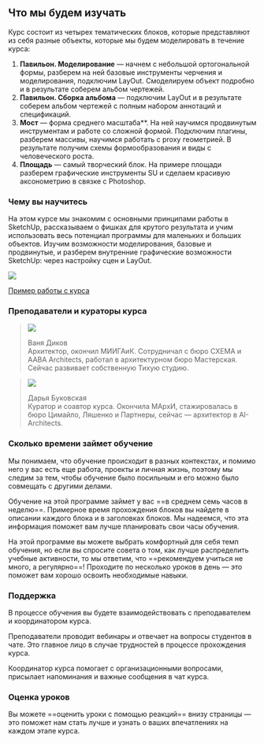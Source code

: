 ## Что мы будем изучать

Курс состоит из четырех тематических блоков, которые представляют из себя разные объекты, которые мы будем моделировать в течение курса:

1. **Павильон. Моделирование** — начнем с небольшой ортогональной формы, разберем на ней базовые инструменты черчения и моделирования, подключим LayOut. Смоделируем объект подробно и в результате соберем альбом чертежей.
2. **Павильон. Сборка альбома** — подключим LayOut и в результате соберем альбом чертежей с полным набором аннотаций и спецификаций.
3. **Мост** — форма среднего масштаба**. На ней научимся продвинутым инструментам и работе со сложной формой. Подключим плагины, разберем массивы, научимся работать с proxy геометрией. В результате получим схемы формообразования и виды с человеческого роста.
4. **Площадь** — самый творческий блок. На примере площади разберем графические инструменты SU и сделаем красивую аксонометрию в связке с Photoshop.

### Чему вы научитесь

На этом курсе мы знакомим с основными принципами работы в SketchUp, рассказываем о фишках для крутого результата и учим использовать весь потенциал программы для маленьких и больших объектов. Изучим возможности моделирования, базовые и продвинутые, и разберем внутренние графические возможности SketchUp: через настройку сцен и LayOut. 

![](/img/SKC_85/SKC_88_cases.jpg)

[Пример работы с курса](/img/SKC_85/SKC_88_Students_Works.pdf)

### Преподаватели и кураторы курса

> ![](/img/SKC_85/vanya-dikov-500.png#circled)  
>
> Ваня Диков  
> Архитектор, окончил МИИГАиК. Сотрудничал с бюро СХЕМА и AABA Architects, работал в архитектурном бюро Мастерская. Сейчас развивает собственную Тихую студию.

<!-- -->
> ![](/img/SKC_85/dariabukovskaya-2.jpg#circled)  
>
> Дарья Буковская  
> Куратор и соавтор курса. Окончила МАрхИ, стажировалась в бюро Цимайло, Ляшенко и Партнеры, сейчас — архитектор в AI-Architects.

### Сколько времени займет обучение

Мы понимаем, что обучение происходит в разных контекстах, и помимо него у вас есть еще работа, проекты и личная жизнь, поэтому мы следим за тем, чтобы обучение было посильным и его можно было совмещать с другими делами.

Обучение на этой программе займет у вас ==в среднем семь часов в неделю==. Примерное время прохождения блоков вы найдете в описании каждого блока и в заголовках блоков. Мы надеемся, что эта информация поможет вам лучше планировать свои часы обучения.

На этой программе вы можете выбрать комфортный для себя темп обучения, но если вы спросите совета о том, как лучше распределить учебные активности, то мы ответим, что ==рекомендуем учиться не много, а регулярно==! Проходите по несколько уроков в день — это поможет вам хорошо освоить необходимые навыки.

### Поддержка 

В процессе обучения вы будете взаимодействовать с преподавателем и координатором курса. 

Преподаватели проводит вебинары и отвечает на вопросы студентов в чате. Это главное лицо в случае трудностей в процессе прохождения курса. 

Координатор курса помогает с организационными вопросами, присылает напоминания и важные сообщения в чат курса.

### Оценка уроков

Вы можете ==оценить уроки с помощью реакций== внизу страницы — это поможет нам стать лучше и узнать о ваших впечатлениях на каждом этапе курса.